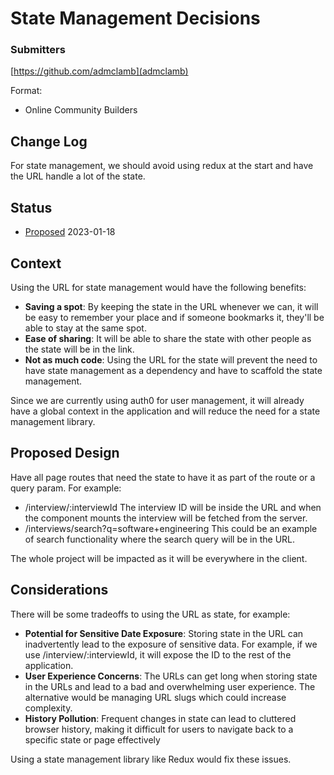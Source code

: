 # State Management Decisions

### Submitters

[https://github.com/admclamb](admclamb)

Format:

- Online Community Builders


## Change Log

For state management, we should avoid using redux at the start and have the URL handle a lot of the state.


## Status

- [Proposed](https://github.com/online-community-builders/Chatter---frontend/pull/6) 2023-01-18


## Context

Using the URL for state management would have the following benefits:

- **Saving a spot**: By keeping the state in the URL whenever we can, it will be easy to remember your place and if someone bookmarks it, they'll be able to stay at the same spot.
- **Ease of sharing**: It will be able to share the state with other people as the state will be in the link.
- **Not as much code**: Using the URL for the state will prevent the need to have state management as a dependency and have to scaffold the state management.

Since we are currently using auth0 for user management, it will already have a global context in the application and will reduce the need for a state management library.

## Proposed Design

Have all page routes that need the state to have it as part of the route or a query param. For example:

- /interview/:interviewId The interview ID will be inside the URL and when the component mounts the interview will be fetched from the server.
- /interviews/search?q=software+engineering This could be an example of search functionality where the search query will be in the URL.

The whole project will be impacted as it will be everywhere in the client.


## Considerations

There will be some tradeoffs to using the URL as state, for example:

- **Potential for Sensitive Date Exposure**: Storing state in the URL can inadvertently lead to the exposure of sensitive data. For example, if we use /interview/:interviewId, it will expose the ID to the rest of the application.
- **User Experience Concerns**: The URLs can get long when storing state in the URLs and lead to a bad and overwhelming user experience. The alternative would be managing URL slugs which could increase complexity.
- **History Pollution**: Frequent changes in state can lead to cluttered browser history, making it difficult for users to navigate back to a specific state or page effectively 

Using a state management library like Redux would fix these issues.

